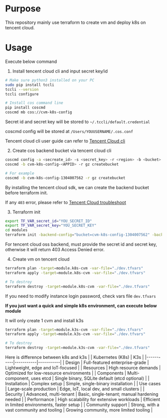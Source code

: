 # Purpose
This repository mainly use terraform to create vm and deploy k8s on tencent cloud.

# Usage
Execute below command
1. Install tencent cloud cli and input secret key/id
```bash
# Make sure python3 installed on your PC
sudo pip install tccli
tccli --version
tccli configure

# Install cos command line
pip install coscmd
coscmd mb cos://cvm-k8s-config
```
Secret id and secret key will be stored to `~/.tccli/default.credential`

coscmd config will be stored at `/Users/YOUUSERNAME/.cos.conf`

Tencent cloud cli user guide can refer to [Tencent Cloud cli](https://cloud.tencent.com/document/product/440/34012)

2. Create cos backend bucket via tencent cloud cli
```bash
coscmd config -a <secreate_id> -s <secret_key> -r <region> -b <bucket>
coscmd -b cvm-k8s-config-<APPID> -r gz createbucket

# For example
coscmd -b cvm-k8s-config-1304007562 -r gz createbucket
```
By installing the tencent cloud sdk, we can create the backend bucket before terraform init.

If any `403` error, please refer to [Tencent Cloud troubleshoot](https://cloud.tencent.com/document/product/436/54303)

3. Terraform init
```bash
export TF_VAR_secret_id="YOU_SECRET_ID"
export TF_VAR_secret_key="YOU_SECRET_KEY"
cd modules
terraform init -backend-config="bucket=cvm-k8s-config-1304007562" -backend-config="region=ap-guangzhou" -backend-config="secret_id=${TF_VAR_secret_id}" -backend-config="secret_key=${TF_VAR_secret_key}"
```
For tencent cloud oss backend, must provide the secret id and secret key, otherwise it will return 403 Access Denied error.

4. Create vm on tencent cloud
```bash
terraform plan -target=module.k8s-cvm -var-file="./dev.tfvars"
terraform apply -target=module.k8s-cvm -var-file="./dev.tfvars"

# To destroy 
terraform destroy -target=module.k8s-cvm -var-file="./dev.tfvars"
```

If you need to modify instance login password, check vars file `dev.tfvars`


**If you just want a quick and simple k8s environment, can execute below module**

It will only create 1 cvm and install k3s
``` bash
terraform plan -target=module.k3s-cvm -var-file="./dev.tfvars"
terraform apply -target=module.k3s-cvm -var-file="./dev.tfvars"

# To destroy
terraform destroy -target=module.k3s-cvm -var-file="./dev.tfvars"
```

Here is difference between k8s and k3s
|       | Kubernetes (K8s)       | K3s       |
|-----------|-----------|-----------|
| Design    | Full-featured enterprise-grade   | Lightweight, edge and IoT-focused    |
| Resources | High resource demands    | Optimized for low-resource environments    |
| Components      | Multi-component, uses etcd    | Single binary, SQLite default (etcd optional)    |
| Installation    | Complex setup    | Simple, single-binary installation    |
| Use cases       | Large-scale production    | Edge, IoT, local dev, and small clusters    |
| Security        | Advanced, multi-tenant    | Basic, single-tenant; manual hardening needed    |
| Performance     | High scalability for extensive workloads    | Efficient in limited environments, faster setup    |
| Community support    | Strong, with a vast community and tooling    | Growing community, more limited tooling    |
